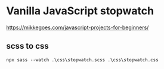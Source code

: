 # Vanilla JavaScript stopwatch

https://mikkegoes.com/javascript-projects-for-beginners/

## scss to css
```
npx sass --watch .\css\stopwatch.scss .\css\stopwatch.css
```